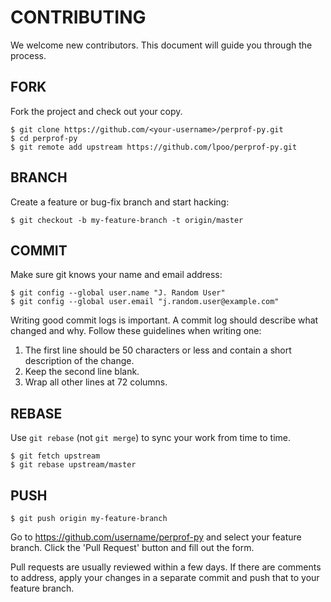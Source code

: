 # CONTRIBUTING

We welcome new contributors. This document will guide you
through the process.

## FORK

Fork the project and check out your copy.

    $ git clone https://github.com/<your-username>/perprof-py.git
    $ cd perprof-py
    $ git remote add upstream https://github.com/lpoo/perprof-py.git

## BRANCH

Create a feature or bug-fix branch and start hacking:

    $ git checkout -b my-feature-branch -t origin/master

## COMMIT

Make sure git knows your name and email address:

    $ git config --global user.name "J. Random User"
    $ git config --global user.email "j.random.user@example.com"

Writing good commit logs is important.  A commit log should describe what
changed and why.  Follow these guidelines when writing one:

1. The first line should be 50 characters or less and contain a short
   description of the change.
2. Keep the second line blank.
3. Wrap all other lines at 72 columns.

## REBASE

Use `git rebase` (not `git merge`) to sync your work from time to time.

    $ git fetch upstream
    $ git rebase upstream/master

## PUSH

    $ git push origin my-feature-branch

Go to https://github.com/username/perprof-py and select your feature branch.  Click
the 'Pull Request' button and fill out the form.

Pull requests are usually reviewed within a few days. If there are comments
to address, apply your changes in a separate commit and push that to your
feature branch.
